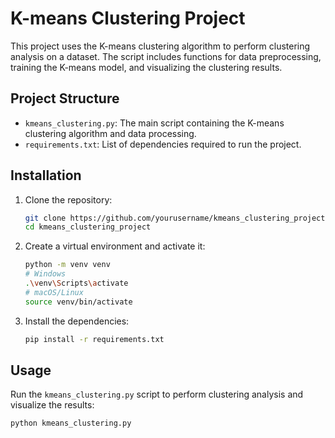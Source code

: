 # K-means Clustering Project

This project uses the K-means clustering algorithm to perform clustering analysis on a dataset. The script includes functions for data preprocessing, training the K-means model, and visualizing the clustering results.

## Project Structure

- `kmeans_clustering.py`: The main script containing the K-means clustering algorithm and data processing.
- `requirements.txt`: List of dependencies required to run the project.

## Installation

1. Clone the repository:
    ```sh
    git clone https://github.com/yourusername/kmeans_clustering_project.git
    cd kmeans_clustering_project
    ```

2. Create a virtual environment and activate it:
    ```sh
    python -m venv venv
    # Windows
    .\venv\Scripts\activate
    # macOS/Linux
    source venv/bin/activate
    ```

3. Install the dependencies:
    ```sh
    pip install -r requirements.txt
    ```

## Usage

Run the `kmeans_clustering.py` script to perform clustering analysis and visualize the results:
```sh
python kmeans_clustering.py
